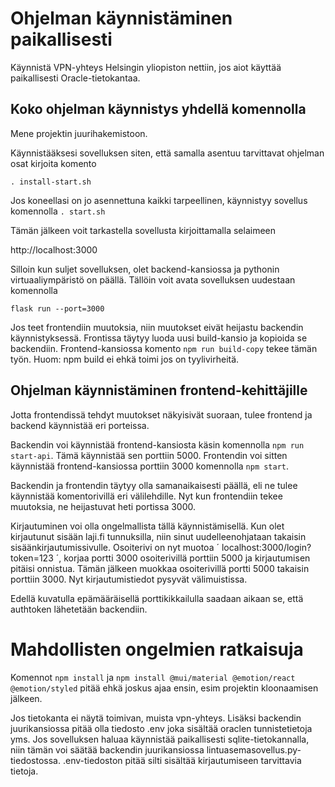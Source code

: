 # Ohjelman käynnistäminen paikallisesti

Käynnistä VPN-yhteys Helsingin yliopiston nettiin, jos aiot käyttää paikallisesti Oracle-tietokantaa.  


## Koko ohjelman käynnistys yhdellä komennolla

Mene projektin juurihakemistoon.

Käynnistääksesi sovelluksen siten, että samalla asentuu tarvittavat ohjelman osat kirjoita komento

`. install-start.sh`

Jos koneellasi on jo asennettuna kaikki tarpeellinen, käynnistyy sovellus komennolla
`. start.sh`

Tämän jälkeen voit tarkastella sovellusta kirjoittamalla selaimeen

http://localhost:3000

Silloin kun suljet sovelluksen, olet backend-kansiossa ja pythonin virtuaaliympäristö on päällä. Tällöin voit avata sovelluksen uudestaan komennolla

`flask run --port=3000`

Jos teet frontendiin muutoksia, niin muutokset eivät heijastu backendin käynnistyksessä. Frontissa täytyy luoda uusi build-kansio ja kopioida se backendiin. Frontend-kansiossa komento `npm run build-copy` tekee tämän työn. Huom: npm build ei ehkä toimi jos on tyylivirheitä.



## Ohjelman käynnistäminen frontend-kehittäjille

Jotta frontendissä tehdyt muutokset näkyisivät suoraan, tulee frontend ja backend käynnistää eri porteissa. 

Backendin voi käynnistää frontend-kansiosta käsin komennolla
`npm run start-api`. Tämä käynnistää sen porttiin 5000. Frontendin voi sitten käynnistää frontend-kansiossa porttiin 3000 komennolla `npm start`.

Backendin ja frontendin täytyy olla samanaikaisesti päällä, eli ne tulee käynnistää komentorivillä eri välilehdille. Nyt kun frontendiin tekee muutoksia, ne heijastuvat heti portissa 3000.

Kirjautuminen voi olla ongelmallista tällä käynnistämisellä. Kun olet kirjautunut sisään laji.fi tunnuksilla, niin sinut uudelleenohjataan takaisin sisäänkirjautumissivulle. Osoiterivi on nyt muotoa ´ localhost:3000/login?token=123 ´, korjaa portti 3000 osoiterivillä porttiin 5000 ja kirjautumisen pitäisi onnistua. Tämän jälkeen muokkaa osoiterivillä portti 5000 takaisin porttiin 3000. Nyt kirjautumistiedot pysyvät välimuistissa.

Edellä kuvatulla epämääräisellä porttikikkailulla saadaan aikaan se, että authtoken lähetetään backendiin.


# Mahdollisten ongelmien ratkaisuja

Komennot `npm install` ja `npm install @mui/material @emotion/react @emotion/styled` pitää ehkä joskus ajaa ensin, esim projektin kloonaamisen jälkeen. 

Jos tietokanta ei näytä toimivan, muista vpn-yhteys. Lisäksi backendin juurikansiossa pitää olla tiedosto .env joka sisältää oraclen tunnistetietoja yms. Jos sovelluksen haluaa käynnistää paikallisesti sqlite-tietokannalla, niin tämän voi säätää backendin juurikansiossa lintuasemasovellus.py-tiedostossa. .env-tiedoston pitää silti sisältää kirjautumiseen tarvittavia tietoja.

